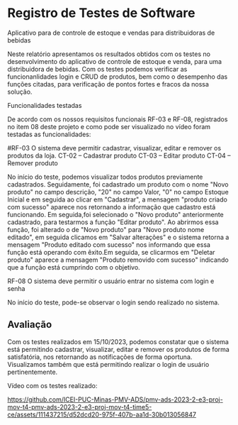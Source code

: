 
# Registro de Testes de Software

Aplicativo para de controle de estoque e vendas para distribuidoras de bebidas

Neste relatório apresentamos os resultados obtidos com os testes no desenvolvimento do aplicativo de controle de estoque e venda, para uma distribuidora de bebidas. Com os testes podemos verificar as funcionanlidades login e CRUD de produtos, bem como o desempenho das funções citadas, para verificação de pontos fortes e fracos da nossa solução.

Funcionalidades testadas

De acordo com os nossos requisitos funcionais RF-03 e RF-08, registrados no item 08 deste projeto e como pode ser visualizado no vídeo foram testadas as funcionalidades:

#RF-03 	O sistema deve permitir cadastrar, visualizar, editar e remover os produtos da loja.
CT-02 – Cadastrar produto
CT-03 – Editar produto
CT-04 – Remover produto

No início do teste, podemos visualizar todos produtos previamente cadastrados. Seguidamente, foi cadastrado um produto com o nome "Novo produto" no campo descrição, "20" no campo Valor, "0" no campo Estoque Inicial e em seguida ao clicar em "Cadastrar", a mensagem "produto criado com sucesso" aparece nos retornando a informação que cadastro está funcionando. Em seguida,foi selecionado o "Novo produto" anteriormente cadastrado, para testarmos a função "Editar produto". Ao abrirmos essa função, foi alterado o de "Novo produto" para "Novo produto nome editado", em seguida clicamos em "Salvar alterações" e o sistema retorna a mensagem "Produto editado com sucesso" nos informando que essa função está operando com êxito.Em seguida, se clicarmos em "Deletar produto" aparece a mensagem "Produto removido com sucesso" indicando que a função está cumprindo com o objetivo.

RF-08 	O sistema deve permitir o usuário entrar no sistema com login e senha

No início do teste, pode-se observar o login sendo realizado no sistema.

## Avaliação

Com os testes realizados em 15/10/2023, podemos constatar que o sistema está permitindo cadastrar, visualizar, editar e remover os produtos de forma satisfatória, nos retornando as notificações de forma oportuna. Visualizamos também que está permitindo realizar o login de usuário pertinentemente.

Vídeo com os testes realizado:

https://github.com/ICEI-PUC-Minas-PMV-ADS/pmv-ads-2023-2-e3-proj-mov-t4-pmv-ads-2023-2-e3-proj-mov-t4-time5-ce/assets/111437215/d52dcd20-975f-407b-aa1d-30b013056847






